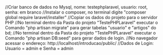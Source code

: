 //Criar banco de dados no Mysql, nome: testephplaravel, usuario: root, senha: em branco
//Instalar o composer, no terminal digite "composer global require laravel/installer"
//Copiar os dados do projeto para o servidor PHP
//No terminal dentro da Pasta do projeto "TestePHPLaravel" executar o Comando "php artisan migrate" para gerar tabelas "usuario" e "artigos" do bd;
//No terminal dentro da Pasta do projeto "TestePHPLaravel" executar o Comando "php artisan DB:seed" para gerar dados de login.
//No navegador acessar o endereço: http://localhost/introducao/public/
//Dados de Login: Usuario = admin e Senha = admin
